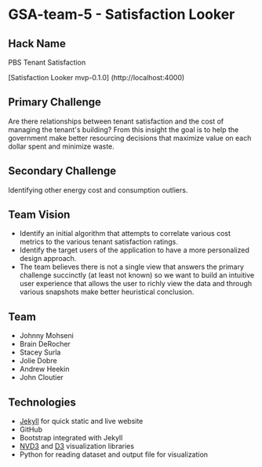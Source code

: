# GSA-team-5 - Satisfaction Looker

## Hack Name
PBS Tenant Satisfaction

[Satisfaction Looker mvp-0.1.0] (http://localhost:4000)

## Primary Challenge
Are there relationships between tenant satisfaction and the cost of managing the tenant's building?  From this insight the goal is to help the government make better resourcing decisions that maximize value on each dollar spent and minimize waste.

## Secondary Challenge
Identifying other energy cost and consumption outliers.

## Team Vision
- Identify an initial algorithm that attempts to correlate various cost metrics to the various tenant satisfaction ratings.
- Identify the target users of the application to have a more personalized design approach.
- The team believes there is not a single view that answers the primary challenge succinctly (at least not known) so we want to build an intuitive user experience that allows the user to richly view the data and through various snapshots make better heuristical conclusion.

## Team
- Johnny Mohseni
- Brain DeRocher
- Stacey Surla
- Jolie Dobre
- Andrew Heekin
- John Cloutier

## Technologies
- [Jekyll](http://jekyllrb.com/) for quick static and live website
- GitHub
- Bootstrap integrated with Jekyll
- [NVD3](http://nvd3.org/) and [D3](http://d3js.org/) visualization libraries
- Python for reading dataset and output file for visualization
